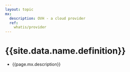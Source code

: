 ```yaml
---
layout: topic
mx:
  description: OVH - a cloud provider
  ref:
    whatis/provider
---
```


# {{site.data.name.definition}}
- {{page.mx.description}}

